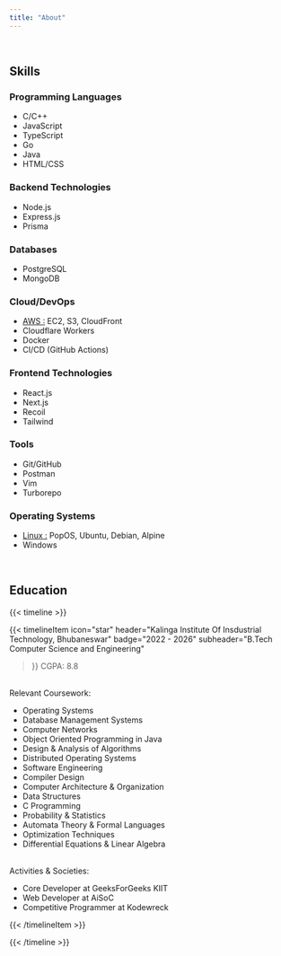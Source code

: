 ```yaml
---
title: "About"
---
```

<!-- This exists so that theres a gap between the table of contents and the heading on smaller screens -->
<br>



## Skills


### Programming Languages
- C/C++
- JavaScript
- TypeScript
- Go
- Java
- HTML/CSS

### Backend Technologies
- Node.js
- Express.js
- Prisma

### Databases
- PostgreSQL
- MongoDB

### Cloud/DevOps
- <u>AWS :</u> EC2, S3, CloudFront
- Cloudflare Workers
- Docker
- CI/CD (GitHub Actions)

### Frontend Technologies
- React.js
- Next.js
- Recoil 
- Tailwind

### Tools
- Git/GitHub
- Postman
- Vim
- Turborepo

### Operating Systems
- <u>Linux :</u> PopOS, Ubuntu, Debian, Alpine
- Windows

<br>

## Education



{{< timeline >}}

{{< timelineItem
    icon="star"
    header="Kalinga Institute Of Insdustrial Technology, Bhubaneswar"
    badge="2022 - 2026"
    subheader="B.Tech Computer Science and Engineering"
>}}
CGPA: 8.8
<br>
Relevant Coursework:
<ul>
    <li>Operating Systems</li>
    <li>Database Management Systems</li>
    <li>Computer Networks</li>
    <li>Object Oriented Programming in Java</li>
    <li>Design & Analysis of Algorithms</li>
    <li>Distributed Operating Systems</li>
    <li>Software Engineering</li>
    <li>Compiler Design</li>
    <li>Computer Architecture & Organization</li>
    <li>Data Structures</li>
    <li>C Programming</li>
    <li>Probability & Statistics</li>
    <li>Automata Theory & Formal Languages</li>
    <li>Optimization Techniques</li>
    <li>Differential Equations & Linear Algebra</li>
</ul>
<br>
Activities & Societies:
<ul>
    <li>Core Developer at GeeksForGeeks KIIT</li>
    <li>Web Developer at AiSoC</li>
    <li>Competitive Programmer at Kodewreck</li>
</ul>
{{< /timelineItem >}}



{{< /timeline >}}

<!-- # Work experience

{{< timeline >}}
{{< timelineItem
    icon="star"
    header=""
    subheader=""
    badge=""
>}}
{{< /timelineItem >}}

{{< /timeline >}} -->


